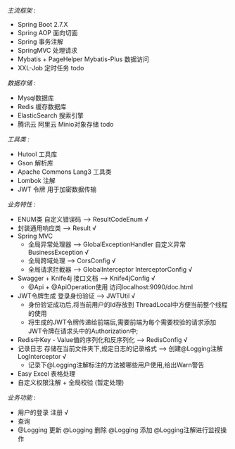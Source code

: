 *主流框架 :*
- Spring Boot 2.7.X 
- Spring AOP 面向切面
- Spring 事务注解
- SpringMVC   处理请求
- Mybatis + PageHelper   Mybatis-Plus 数据访问
- XXL-Job  定时任务  todo

*数据存储 :*
- Mysql数据库
- Redis 缓存数据库
- ElasticSearch 搜索引擎
- 腾讯云 阿里云 Minio对象存储  todo

*工具类 :*
- Hutool 工具库
- Gson 解析库
- Apache Commons Lang3 工具类
- Lombok 注解 
- JWT 令牌  用于加密数据传输

*业务特性 :*
- ENUM类  自定义错误码  -->  ResultCodeEnum   √
- 封装通用响应类  -->  Result   √
- Spring MVC   
  - 全局异常处理器 -->  GlobalExceptionHandler 自定义异常 BusinessException √
  - 全局跨域处理  -->   CorsConfig  √
  - 全局请求拦截器  -->  GlobalInterceptor   InterceptorConfig  √
- Swagger + Knife4j 接口文档  --> Knife4jConfig  √
  - @Api + @ApiOperation使用  访问localhost:9090/doc.html
- JWT令牌生成 登录身份验证   --> JWTUtil √
  - 身份验证成功后,将当前用户的Id存放到 ThreadLocal中方便当前整个线程的使用
  - 将生成的JWT令牌传递给前端后,需要前端为每个需要校验的请求添加JWT令牌在请求头中的Authorization中;
- Redis中Key - Value值的序列化和反序列化 --> RedisConfig √
- 记录日志 存储在当前文件夹下,规定日志的记录格式 -->  创建@Logging注解  LogInterceptor  √
  - 记录下@Logging注解标注的方法被哪些用户使用,给出Warn警告
- Easy Excel 表格处理 
- 自定义权限注解 + 全局校验 (暂定处理)

*业务功能 :*
- 用户的登录  注册   √
- 查询
- @Logging 更新   @Logging 删除   @Logging 添加  @Logging注解进行监视操作
